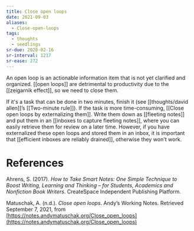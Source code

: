 ```yaml
---
title: Close open loops
date: 2021-09-03
aliases:
  - Close-open-loops
tags:
  - thoughts
  - seedlings
sr-due: 2028-02-16
sr-interval: 1217
sr-ease: 272
---
```

An open loop is an actionable information item that is not yet clarified and organized. [[open loops]] are detrimental to productivity due to the [[zeigarnik effect]], so we need to close them.

If it's a task that can be done in two minutes, finish it (see [[thoughts/david allen]]’s [[Two-minute rule]]). If the task is more time-consuming, [[Close open loops by externalizing them]]. Write them down as [[fleeting notes]] and put them in an [[inboxes to capture fleeting notes]], where you can easily retrieve them for review on a later time. However, if you have externalized these open loops and stored them in an inbox, it is important that [[efficient inboxes are reliably drained]], otherwise they won't work.

# References

Ahrens, S. (2017). *How to Take Smart Notes: One Simple Technique to Boost Writing, Learning and Thinking – for Students, Academics and Nonfiction Book Writers*. CreateSpace Independent Publishing Platform.

Matuschak, A. (n.d.). *Close open loops*. Andyʼs Working Notes. Retrieved September 7, 2021, from [https://notes.andymatuschak.org/Close_open_loops](https://notes.andymatuschak.org/Close_open_loops)